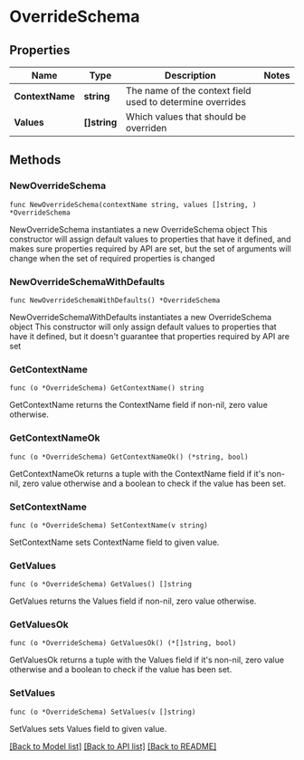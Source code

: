 # OverrideSchema

## Properties

Name | Type | Description | Notes
------------ | ------------- | ------------- | -------------
**ContextName** | **string** | The name of the context field used to determine overrides | 
**Values** | **[]string** | Which values that should be overriden | 

## Methods

### NewOverrideSchema

`func NewOverrideSchema(contextName string, values []string, ) *OverrideSchema`

NewOverrideSchema instantiates a new OverrideSchema object
This constructor will assign default values to properties that have it defined,
and makes sure properties required by API are set, but the set of arguments
will change when the set of required properties is changed

### NewOverrideSchemaWithDefaults

`func NewOverrideSchemaWithDefaults() *OverrideSchema`

NewOverrideSchemaWithDefaults instantiates a new OverrideSchema object
This constructor will only assign default values to properties that have it defined,
but it doesn't guarantee that properties required by API are set

### GetContextName

`func (o *OverrideSchema) GetContextName() string`

GetContextName returns the ContextName field if non-nil, zero value otherwise.

### GetContextNameOk

`func (o *OverrideSchema) GetContextNameOk() (*string, bool)`

GetContextNameOk returns a tuple with the ContextName field if it's non-nil, zero value otherwise
and a boolean to check if the value has been set.

### SetContextName

`func (o *OverrideSchema) SetContextName(v string)`

SetContextName sets ContextName field to given value.


### GetValues

`func (o *OverrideSchema) GetValues() []string`

GetValues returns the Values field if non-nil, zero value otherwise.

### GetValuesOk

`func (o *OverrideSchema) GetValuesOk() (*[]string, bool)`

GetValuesOk returns a tuple with the Values field if it's non-nil, zero value otherwise
and a boolean to check if the value has been set.

### SetValues

`func (o *OverrideSchema) SetValues(v []string)`

SetValues sets Values field to given value.



[[Back to Model list]](../README.md#documentation-for-models) [[Back to API list]](../README.md#documentation-for-api-endpoints) [[Back to README]](../README.md)


